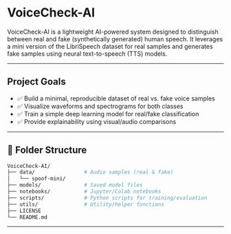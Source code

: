 # VoiceCheck-AI

VoiceCheck-AI is a lightweight AI-powered system designed to distinguish between real and fake (synthetically generated) human speech. It leverages a mini version of the LibriSpeech dataset for real samples and generates fake samples using neural text-to-speech (TTS) models.

---

## Project Goals

- ✅ Build a minimal, reproducible dataset of real vs. fake voice samples
- ✅ Visualize waveforms and spectrograms for both classes
- ✅ Train a simple deep learning model for real/fake classification
- ✅ Provide explainability using visual/audio comparisons

---

## 📁 Folder Structure

```bash
VoiceCheck-AI/
├── data/                # Audio samples (real & fake)
│   └── spoof-mini/
├── models/              # Saved model files
├── notebooks/           # Jupyter/Colab notebooks
├── scripts/             # Python scripts for training/evaluation
├── utils/               # Utility/helper functions
├── LICENSE
└── README.md
```

---
